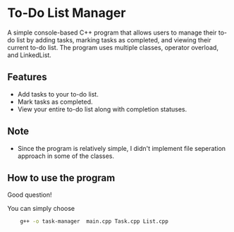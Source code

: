 # To-Do List Manager

A simple console-based C++ program that allows users to manage their to-do list by adding tasks, marking tasks as completed, and viewing their current to-do list. The program uses multiple classes, operator overload, and LinkedList.

## Features

- Add tasks to your to-do list.
- Mark tasks as completed.
- View your entire to-do list along with completion statuses.

## Note
- Since the program is relatively simple, I didn't implement file seperation approach in some of the classes.

## How to use the program
Good question!

You can simply choose 
```bash
    g++ -o task-manager  main.cpp Task.cpp List.cpp